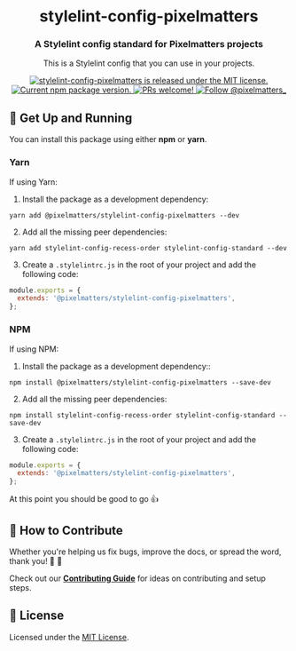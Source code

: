 <h1 align="center">
  stylelint-config-pixelmatters
</h1>

<h3 align="center">
  A Stylelint config standard for Pixelmatters projects
</h3>

<p align="center">
This is a Stylelint config that you can use in your projects.
</p>

<p align="center">
  <a href="https://github.com/Pixelmatters/stylelint-config-pixelmatters/blob/master/LICENSE">
    <img src="https://img.shields.io/badge/license-MIT-blue.svg" alt="stylelint-config-pixelmatters is released under the MIT license." />
  </a>
  <a href="https://www.npmjs.com/package/@pixelmatters/stylelint-config-pixelmatters">
    <img src="https://img.shields.io/npm/v/@pixelmatters/stylelint-config-pixelmatters.svg" alt="Current npm package version." />
  </a>
  <a href="https://gatsbyjs.org/contributing/how-to-contribute/">
    <img src="https://img.shields.io/badge/PRs-welcome-brightgreen.svg" alt="PRs welcome!" />
  </a>
  <a href="https://twitter.com/intent/follow?screen_name=pixelmatters_">
    <img src="https://img.shields.io/twitter/follow/pixelmatters_.svg?label=Follow%20@pixelmatters_" alt="Follow @pixelmatters_" />
  </a>
</p>

## 🚀 Get Up and Running

You can install this package using either **npm** or **yarn**. 

### **Yarn**

If using Yarn:

1. Install the package as a development dependency:

```shell
yarn add @pixelmatters/stylelint-config-pixelmatters --dev
```

2. Add all the missing peer dependencies:

```shell
yarn add stylelint-config-recess-order stylelint-config-standard --dev
```

3. Create a `.stylelintrc.js` in the root of your project and add the following code:

```js
module.exports = {
  extends: '@pixelmatters/stylelint-config-pixelmatters',
};
```

### **NPM**

If using NPM:

1. Install the package as a development dependency::

```shell
npm install @pixelmatters/stylelint-config-pixelmatters --save-dev
```

2. Add all the missing peer dependencies:

```shell
npm install stylelint-config-recess-order stylelint-config-standard --save-dev
```

3. Create a `.stylelintrc.js` in the root of your project and add the following code:

```js
module.exports = {
  extends: '@pixelmatters/stylelint-config-pixelmatters',
};
```

At this point you should be good to go 👍

## 🤝 How to Contribute

Whether you're helping us fix bugs, improve the docs, or spread the word, thank you! 💪 🧡

Check out our [**Contributing Guide**](https://github.com/Pixelmatters/stylelint-config-pixelmatters/blob/master/CONTRIBUTING.md) for ideas on contributing and setup steps.

## :memo: License

Licensed under the [MIT License](./LICENSE).